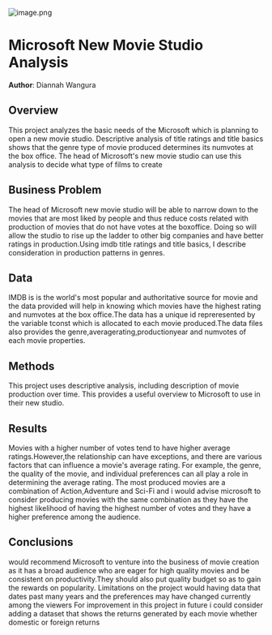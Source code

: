 ![image.png](attachment:image.png)

# Microsoft New Movie Studio Analysis

**Author**: Diannah Wangura

## Overview

This project analyzes the basic needs of the Microsoft which is planning to open a new movie studio. Descriptive analysis of title ratings and title basics shows that the genre type of movie produced determines its numvotes at the box office. The head of Microsoft's new movie studio can use this analysis to decide what type of films to create

## Business Problem

The head of Microsoft new movie studio will be able to narrow down to the movies that are most liked by people and thus reduce costs related with production of movies that do not have votes at the boxoffice. Doing so will allow the studio to rise up the ladder to other big companies and have better ratings in production.Using imdb title ratings and title basics, I describe consideration in production patterns in genres.

## Data

IMDB is is the world's most popular and authoritative source for movie and the data provided will help in knowing which movies have the highest rating and numvotes at the box office.The data has a unique id repreresented by the variable tconst which is allocated to each movie produced.The data files also provides the genre,averagerating,productionyear and numvotes of each movie properties.

## Methods

This project uses descriptive analysis, including description of movie production over time. This provides a useful overview to Microsoft to use in their new studio.


## Results

Movies with a higher number of votes tend to have higher average ratings.However,the relationship can have exceptions, and there are various factors that can influence a movie's average rating. For example, the genre, the quality of the movie, and individual preferences can all play a role in determining the average rating.
The most produced movies are a combination of Action,Adventure and Sci-Fi and i would advise microsoft to consider producing movies with the same combination as they have the highest likelihood of having the highest number of votes and they have a higher preference among the audience.


## Conclusions
would recommend Microsoft to venture into the business of movie creation as it has a broad audience who are eager for high quality movies and be consistent on productivity.They should also put quality budget so as to gain the rewards on popularity. Limitations on the project would having data that dates past many years and the preferences may have changed currently among the viewers For improvement in this project in future i could consider adding a dataset that shows the returns generated by each movie whether domestic or foreign returns





